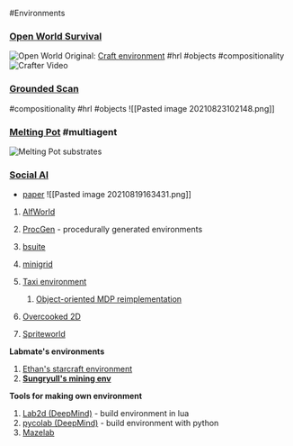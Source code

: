 #Environments

### [Open World Survival](https://github.com/danijar/crafter)
![Open World](https://github.com/danijar/crafter/raw/main/media/terrain.png)
Original: [Craft environment](https://github.com/feryal/craft-env) 
	#hrl #objects #compositionality
	![Crafter Video](https://github.com/danijar/crafter/raw/main/media/video.gif)

### [Grounded Scan](https://github.com/LauraRuis/groundedSCAN)
#compositionality #hrl #objects
![[Pasted image 20210823102148.png]]

### [Melting Pot](https://github.com/deepmind/meltingpot) #multiagent
![Melting Pot substrates](https://github.com/deepmind/meltingpot/raw/main/meltingpot/docs/images/meltingpot_montage_360.gif)

### [Social AI](https://sites.google.com/view/socialai/accueil?authuser=0)
* [paper](https://arxiv.org/pdf/2107.00956.pdf)
![[Pasted image 20210819163431.png]]





1. [AlfWorld](https://github.com/alfworld/alfworld)
2. [ProcGen](https://openai.com/blog/procgen-benchmark/) - procedurally generated environments
3. [bsuite](https://github.com/deepmind/bsuite)
4. [minigrid](https://github.com/maximecb/gym-minigrid)
5. [Taxi environment](https://github.com/openai/gym/blob/master/gym/envs/toy_text/taxi.py) 
   1. [Object-oriented MDP reimplementation](https://github.com/borea17/efficient_rl/blob/master/efficient_rl/environment/classical_mdp/ClassicalTaxiClass.py)

6. [Overcooked 2D](https://arxiv.org/pdf/2003.11778.pdf)
7. [Spriteworld](https://github.com/deepmind/spriteworld)



**Labmate's environments**

1. [Ethan's starcraft environment](https://github.com/ethanabrooks/CoFI/blob/master/upper_env.py)
2. **[Sungryull's mining env](https://github.com/srsohn/msgi/blob/e665861f2d08f41b7dad16588447203e5010145a/grid-world/environment/mazebase_high.py#L120)**



**Tools for making own environment**

1. [Lab2d (DeepMind)](https://github.com/deepmind/lab2d) - build environment in lua
2. [pycolab (DeepMind)](https://github.com/deepmind/pycolab) - build environment with python 
3. [Mazelab](https://github.com/zuoxingdong/mazelab)

